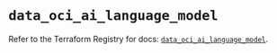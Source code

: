 # `data_oci_ai_language_model`

Refer to the Terraform Registry for docs: [`data_oci_ai_language_model`](https://registry.terraform.io/providers/oracle/oci/6.18.0/docs/data-sources/ai_language_model).
